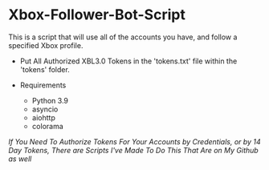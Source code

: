 # Xbox-Follower-Bot-Script
This is a script that will use all of the accounts you have, and follow a specified Xbox profile.


* Put All Authorized XBL3.0 Tokens in the 'tokens.txt' file within the 'tokens' folder.

* Requirements
  - Python 3.9
  - asyncio
  - aiohttp
  - colorama

*If You Need To Authorize Tokens For Your Accounts by Credentials, or by 14 Day Tokens, There are Scripts I've Made To Do This That Are on My Github as well*
